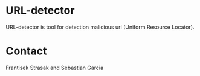 # URL-detector
URL-detector is tool for detection malicious url (Uniform Resource Locator).

# Contact
Frantisek Strasak and Sebastian Garcia
